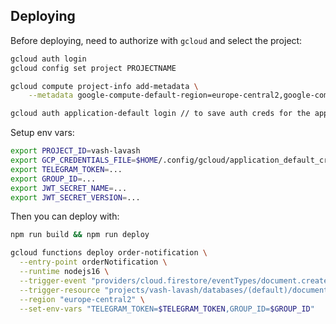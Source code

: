 ## Deploying

Before deploying, need to authorize with `gcloud` and select the project:

```sh
gcloud auth login
gcloud config set project PROJECTNAME

gcloud compute project-info add-metadata \
    --metadata google-compute-default-region=europe-central2,google-compute-default-zone=europe-central2-b

gcloud auth application-default login // to save auth creds for the app
```

Setup env vars:

```sh
export PROJECT_ID=vash-lavash
export GCP_CREDENTIALS_FILE=$HOME/.config/gcloud/application_default_credentials.json
export TELEGRAM_TOKEN=...
export GROUP_ID=...
export JWT_SECRET_NAME=...
export JWT_SECRET_VERSION=...
```

Then you can deploy with:

```sh
npm run build && npm run deploy
```

```sh
gcloud functions deploy order-notification \
  --entry-point orderNotification \
  --runtime nodejs16 \
  --trigger-event "providers/cloud.firestore/eventTypes/document.create" \
  --trigger-resource "projects/vash-lavash/databases/(default)/documents/orders/{order}" \
  --region "europe-central2" \
  --set-env-vars "TELEGRAM_TOKEN=$TELEGRAM_TOKEN,GROUP_ID=$GROUP_ID"
```
